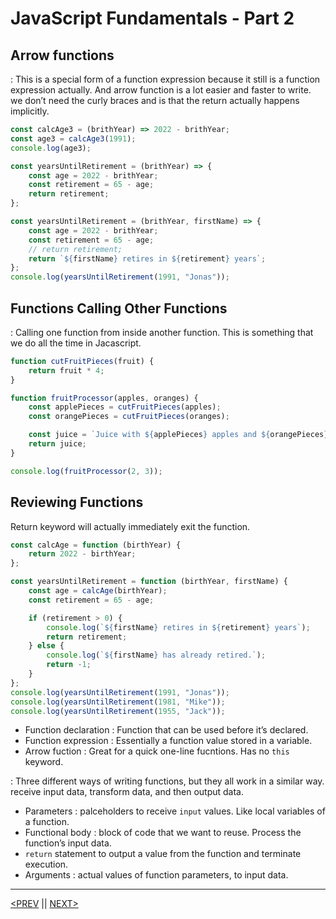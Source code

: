# JavaScript Fundamentals - Part 2

## Arrow functions

: This is a special form of a function expression because it still is a function expression actually. And arrow function is a lot easier and faster to write. we don’t need the curly braces and is that the return actually happens implicitly.

```jsx
const calcAge3 = (brithYear) => 2022 - brithYear;
const age3 = calcAge3(1991);
console.log(age3);

const yearsUntilRetirement = (brithYear) => {
	const age = 2022 - brithYear;
	const retirement = 65 - age;
	return retirement;
};

const yearsUntilRetirement = (brithYear, firstName) => {
	const age = 2022 - brithYear;
	const retirement = 65 - age;
	// return retirement;
	return `${firstName} retires in ${retirement} years`;
};
console.log(yearsUntilRetirement(1991, "Jonas"));
```

## Functions Calling Other Functions

: Calling one function from inside another function. This is something that we do all the time in Jacascript.

```jsx
function cutFruitPieces(fruit) {
	return fruit * 4;
}

function fruitProcessor(apples, oranges) {
	const applePieces = cutFruitPieces(apples);
	const orangePieces = cutFruitPieces(oranges);

	const juice = `Juice with ${applePieces} apples and ${orangePieces} oranges.`;
	return juice;
}

console.log(fruitProcessor(2, 3));
```

## Reviewing Functions

Return keyword will actually immediately exit the function.

```jsx
const calcAge = function (birthYear) {
	return 2022 - birthYear;
};

const yearsUntilRetirement = function (birthYear, firstName) {
	const age = calcAge(birthYear);
	const retirement = 65 - age;

	if (retirement > 0) {
		console.log(`${firstName} retires in ${retirement} years`);
		return retirement;
	} else {
		console.log(`${firstName} has already retired.`);
		return -1;
	}
};
console.log(yearsUntilRetirement(1991, "Jonas"));
console.log(yearsUntilRetirement(1981, "Mike"));
console.log(yearsUntilRetirement(1955, "Jack"));
```

-   Function declaration : Function that can be used before it’s declared.
-   Function expression : Essentially a function value stored in a variable.
-   Arrow fuction : Great for a quick one-line fucntions. Has no `this` keyword.

: Three different ways of writing functions, but they all work in a similar way. receive input data, transform data, and then output data.

-   Parameters : palceholders to receive `input` values. Like local variables of a function.
-   Functional body : block of code that we want to reuse. Process the function’s input data.
-   `return` statement to output a value from the function and terminate execution.
-   Arguments : actual values of function parameters, to input data.

---

[<PREV](./cjs220907.md) || [NEXT>](./cjs220909.md)
